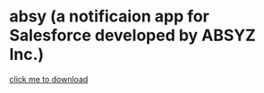 # absy (a notificaion app for Salesforce developed by ABSYZ Inc.)



[click me to download](https://github.com/Schecher1/Minecraft-Server-Creator/blob/master/README.md)
